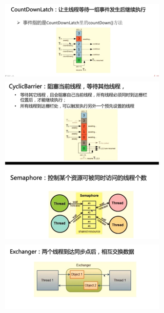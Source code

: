 ![img](assets/wpsFD82.tmp.jpg) 

 

 

![img](assets/wpsFD83.tmp.jpg) 

 

 

![img](assets/wpsFD84.tmp.jpg) 

 

 

 

![img](assets/wpsFD85.tmp.jpg)